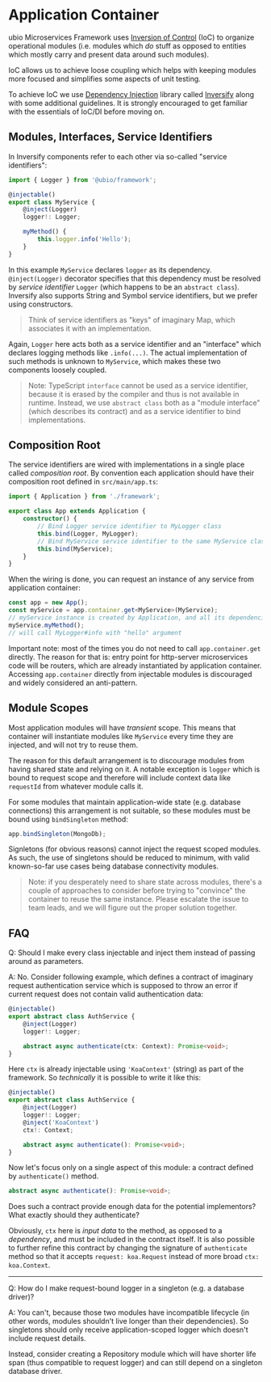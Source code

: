 # Application Container

ubio Microservices Framework uses [Inversion of Control](https://en.wikipedia.org/wiki/Inversion_of_control) (IoC) to organize operational modules (i.e. modules which _do_ stuff as opposed to entities which mostly carry and present data around such modules).

IoC allows us to achieve loose coupling which helps with keeping modules more focused and simplifies some aspects of unit testing.

To achieve IoC we use [Dependency Injection](https://en.wikipedia.org/wiki/Dependency_injection) library called [Inversify](https://github.com/inversify/InversifyJS) along with some additional guidelines. It is strongly encouraged to get familiar with the essentials of IoC/DI before moving on.

## Modules, Interfaces, Service Identifiers

In Inversify components refer to each other via so-called "service identifiers":

```ts
import { Logger } from '@ubio/framework';

@injectable()
export class MyService {
    @inject(Logger)
    logger!: Logger;

    myMethod() {
        this.logger.info('Hello');
    }
}
```

In this example `MyService` declares `logger` as its dependency. `@inject(Logger)` decorator specifies that this dependency must be resolved by *service identifier* `Logger` (which happens to be an `abstract class`). Inversify also supports String and Symbol service identifiers, but we prefer using constructors.

> Think of service identifiers as "keys" of imaginary Map, which associates it with an implementation.

Again, `Logger` here acts both as a service identifier and an "interface" which declares logging methods like `.info(...)`. The actual implementation of such methods is unknown to `MyService`, which makes these two components loosely coupled.

> Note: TypeScript `interface` cannot be used as a service identifier, because it is erased by the compiler and thus is not available in runtime. Instead, we use `abstract class` both as a "module interface" (which describes its contract) and as a service identifier to bind implementations.

## Composition Root

The service identifiers are wired with implementations in a single place called _composition root_. By convention each application should have their composition root defined in `src/main/app.ts`:

```ts
import { Application } from './framework';

export class App extends Application {
    constructor() {
        // Bind Logger service identifier to MyLogger class
        this.bind(Logger, MyLogger);
        // Bind MyService service identifier to the same MyService class
        this.bind(MyService);
    }
}
```

When the wiring is done, you can request an instance of any service from application container:

```ts
const app = new App();
const myService = app.container.get<MyService>(MyService);
// myService instance is created by Application, and all its dependencies are satisfied
myService.myMethod();
// will call MyLogger#info with "hello" argument
```

Important note: most of the times you do not need to call `app.container.get` directly.
The reason for that is: entry point for http-server microservices code will be routers, which
are already instantiated by application container. Accessing `app.container` directly from injectable modules is discouraged and widely considered an anti-pattern.

## Module Scopes

Most application modules will have _transient_ scope. This means that container will instantiate modules like `MyService` every time they are injected, and will not try to reuse them.

The reason for this default arrangement is to discourage modules from having shared state and relying on it. A notable exception is `logger` which is bound to request scope and therefore will include context data like `requestId` from whatever module calls it.

For some modules that maintain application-wide state (e.g. database connections) this arrangement is not suitable, so these modules must be bound using `bindSingleton` method:

```ts
app.bindSingleton(MongoDb);
```

Signletons (for obvious reasons) cannot inject the request scoped modules. As such, the use of singletons should be reduced to minimum, with valid known-so-far use cases being database connectivity modules.

> Note: if you desperately need to share state across modules, there's a couple of approaches to consider before trying to "convince" the container to reuse the same instance. Please escalate the issue to team leads, and we will figure out the proper solution together.

## FAQ

Q: Should I make every class injectable and inject them instead of passing around as parameters.

A: No. Consider following example, which defines a contract of imaginary request authentication service which is supposed to throw an error if current request does not contain valid authentication data:

```ts
@injectable()
export abstract class AuthService {
    @inject(Logger)
    logger!: Logger;

    abstract async authenticate(ctx: Context): Promise<void>;
}
```

Here `ctx` is already injectable using `'KoaContext'` (string) as part of the framework. So _technically_ it is possible to write it like this:

```ts
@injectable()
export abstract class AuthService {
    @inject(Logger)
    logger!: Logger;
    @inject('KoaContext')
    ctx!: Context;

    abstract async authenticate(): Promise<void>;
}
```

Now let's focus only on a single aspect of this module: a contract defined by `authenticate()` method.

```ts
abstract async authenticate(): Promise<void>;
```

Does such a contract provide enough data for the potential implementors? What exactly should they authenticate?

Obviously, `ctx` here is _input data_ to the method, as opposed to a _dependency_, and must be included in the contract itself. It is also possible to further refine this contract by changing the signature of `authenticate` method so that it accepts `request: koa.Request` instead of more broad `ctx: koa.Context`.

---

Q: How do I make request-bound logger in a singleton (e.g. a database driver)?

A: You can't, because those two modules have incompatible lifecycle (in other words, modules shouldn't live longer than their dependencies). So singletons should only receive application-scoped logger which doesn't include request details.

Instead, consider creating a Repository module which will have shorter life span (thus compatible to request logger) and can still depend on a singleton database driver.

